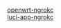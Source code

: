 [openwrt-ngrokc][1]  
[luci-app-ngrokc][2] 

[1]: https://github.com/AlexZhuo/openwrt-ngrokc
[2]: https://github.com/coolsnowwolf/gargoyle/tree/master/package/addon/lean/luci-app-ngrokc
